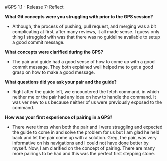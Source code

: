 #GPS 1.1 - Release 7: Reflect

**What Git concepts were you struggling with prior to the GPS session?**

* Although, the process of pushing, pull request, and merging was a bit complicating at first, after many reviews, it all made sense. I guess only thing I struggled with was that there was no guideline available to setup a good commit message.

**What concepts were clarified during the GPS?**

* The pair and guide had a good sense of how to come up with a good commit message. They both explained well helped me to get a good grasp on how to make a good message.

**What questions did you ask your pair and the guide?**

* Right after the guide left, we encountered the fetch command, in which neither me or the pair had any idea on how to handle the command. It was ver new to us because neither of us were previously exposed to the command.

**How was your first experience of pairing in a GPS?**

* There were times when both the pair and I were struggling and expected the guide to come in and solve the problem for us but I am glad he held back and let the pair come up with a solution. Greg, the pair, was very informative on his navigations and I could not have done better by myself. Now, I am clarified on the concept of pairing. There are many more pairings to be had and this was the perfect first stepping stone.